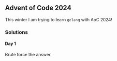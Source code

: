 ## Advent of Code 2024
This winter I am trying to learn `golang` with AoC 2024!

### Solutions
#### Day 1
Brute force the answer.